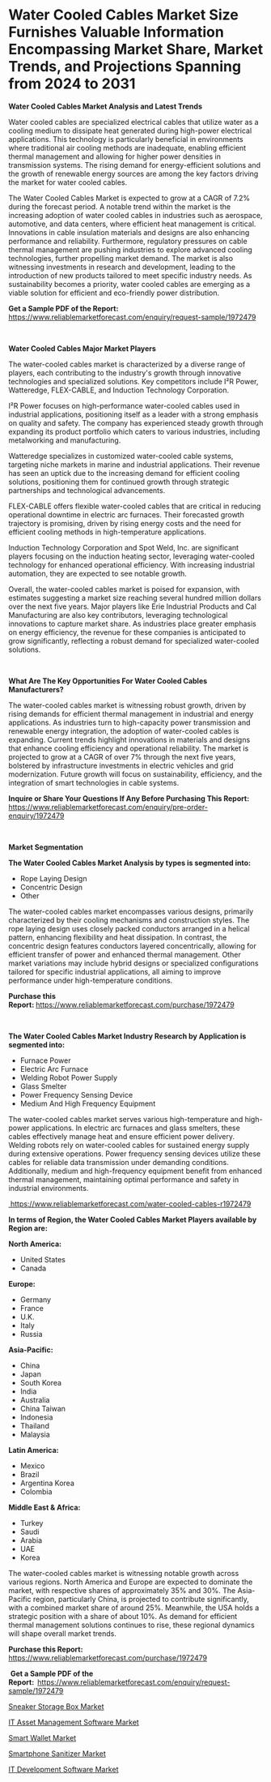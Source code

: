 <p><h1>Water Cooled Cables Market Size Furnishes Valuable Information Encompassing Market Share, Market Trends, and Projections Spanning from 2024 to 2031</h1></p><p><strong>Water Cooled Cables Market Analysis and Latest Trends</strong></p>
<p><p>Water cooled cables are specialized electrical cables that utilize water as a cooling medium to dissipate heat generated during high-power electrical applications. This technology is particularly beneficial in environments where traditional air cooling methods are inadequate, enabling efficient thermal management and allowing for higher power densities in transmission systems. The rising demand for energy-efficient solutions and the growth of renewable energy sources are among the key factors driving the market for water cooled cables.</p><p>The Water Cooled Cables Market is expected to grow at a CAGR of 7.2% during the forecast period. A notable trend within the market is the increasing adoption of water cooled cables in industries such as aerospace, automotive, and data centers, where efficient heat management is critical. Innovations in cable insulation materials and designs are also enhancing performance and reliability. Furthermore, regulatory pressures on cable thermal management are pushing industries to explore advanced cooling technologies, further propelling market demand. The market is also witnessing investments in research and development, leading to the introduction of new products tailored to meet specific industry needs. As sustainability becomes a priority, water cooled cables are emerging as a viable solution for efficient and eco-friendly power distribution.</p></p>
<p><strong>Get a Sample PDF of the Report:&nbsp;</strong> <a href="https://www.reliablemarketforecast.com/enquiry/request-sample/1972479?utm_campaign=1169&utm_medium=2&utm_source=Github&utm_content=ia&utm_term=14112024&utm_id=water-cooled-cables">https://www.reliablemarketforecast.com/enquiry/request-sample/1972479</a></p>
<p>&nbsp;</p>
<p><strong>Water Cooled Cables Major Market Players</strong></p>
<p><p>The water-cooled cables market is characterized by a diverse range of players, each contributing to the industry's growth through innovative technologies and specialized solutions. Key competitors include I²R Power, Watteredge, FLEX-CABLE, and Induction Technology Corporation.</p><p>I²R Power focuses on high-performance water-cooled cables used in industrial applications, positioning itself as a leader with a strong emphasis on quality and safety. The company has experienced steady growth through expanding its product portfolio which caters to various industries, including metalworking and manufacturing.</p><p>Watteredge specializes in customized water-cooled cable systems, targeting niche markets in marine and industrial applications. Their revenue has seen an uptick due to the increasing demand for efficient cooling solutions, positioning them for continued growth through strategic partnerships and technological advancements.</p><p>FLEX-CABLE offers flexible water-cooled cables that are critical in reducing operational downtime in electric arc furnaces. Their forecasted growth trajectory is promising, driven by rising energy costs and the need for efficient cooling methods in high-temperature applications.</p><p>Induction Technology Corporation and Spot Weld, Inc. are significant players focusing on the induction heating sector, leveraging water-cooled technology for enhanced operational efficiency. With increasing industrial automation, they are expected to see notable growth.</p><p>Overall, the water-cooled cables market is poised for expansion, with estimates suggesting a market size reaching several hundred million dollars over the next five years. Major players like Erie Industrial Products and Cal Manufacturing are also key contributors, leveraging technological innovations to capture market share. As industries place greater emphasis on energy efficiency, the revenue for these companies is anticipated to grow significantly, reflecting a robust demand for specialized water-cooled solutions.</p></p>
<p>&nbsp;</p>
<p><strong>What Are The Key Opportunities For Water Cooled Cables Manufacturers?</strong></p>
<p><p>The water-cooled cables market is witnessing robust growth, driven by rising demands for efficient thermal management in industrial and energy applications. As industries turn to high-capacity power transmission and renewable energy integration, the adoption of water-cooled cables is expanding. Current trends highlight innovations in materials and designs that enhance cooling efficiency and operational reliability. The market is projected to grow at a CAGR of over 7% through the next five years, bolstered by infrastructure investments in electric vehicles and grid modernization. Future growth will focus on sustainability, efficiency, and the integration of smart technologies in cable systems.</p></p>
<p><strong>Inquire or Share Your Questions If Any Before Purchasing This Report:</strong> <a href="https://www.reliablemarketforecast.com/enquiry/pre-order-enquiry/1972479?utm_campaign=1169&utm_medium=2&utm_source=Github&utm_content=ia&utm_term=14112024&utm_id=water-cooled-cables">https://www.reliablemarketforecast.com/enquiry/pre-order-enquiry/1972479</a></p>
<p>&nbsp;</p>
<p><strong>Market Segmentation</strong></p>
<p><strong>The Water Cooled Cables Market Analysis by types is segmented into:</strong></p>
<p><ul><li>Rope Laying Design</li><li>Concentric Design</li><li>Other</li></ul></p>
<p><p>The water-cooled cables market encompasses various designs, primarily characterized by their cooling mechanisms and construction styles. The rope laying design uses closely packed conductors arranged in a helical pattern, enhancing flexibility and heat dissipation. In contrast, the concentric design features conductors layered concentrically, allowing for efficient transfer of power and enhanced thermal management. Other market variations may include hybrid designs or specialized configurations tailored for specific industrial applications, all aiming to improve performance under high-temperature conditions.</p></p>
<p><strong>Purchase this Report:&nbsp;</strong><a href="https://www.reliablemarketforecast.com/purchase/1972479?utm_campaign=1169&utm_medium=2&utm_source=Github&utm_content=ia&utm_term=14112024&utm_id=water-cooled-cables">https://www.reliablemarketforecast.com/purchase/1972479</a></p>
<p>&nbsp;</p>
<p><strong>The Water Cooled Cables Market Industry Research by Application is segmented into:</strong></p>
<p><ul><li>Furnace Power</li><li>Electric Arc Furnace</li><li>Welding Robot Power Supply</li><li>Glass Smelter</li><li>Power Frequency Sensing Device</li><li>Medium And High Frequency Equipment</li></ul></p>
<p><p>The water-cooled cables market serves various high-temperature and high-power applications. In electric arc furnaces and glass smelters, these cables effectively manage heat and ensure efficient power delivery. Welding robots rely on water-cooled cables for sustained energy supply during extensive operations. Power frequency sensing devices utilize these cables for reliable data transmission under demanding conditions. Additionally, medium and high-frequency equipment benefit from enhanced thermal management, maintaining optimal performance and safety in industrial environments.</p></p>
<p><a href="https://www.reliablemarketforecast.com/water-cooled-cables-r1972479?utm_campaign=1169&utm_medium=2&utm_source=Github&utm_content=ia&utm_term=14112024&utm_id=water-cooled-cables">&nbsp;https://www.reliablemarketforecast.com/water-cooled-cables-r1972479</a></p>
<p><strong>In terms of Region, the Water Cooled Cables Market Players available by Region are:</strong></p>
<p>
    <p> <strong> North America: </strong>
        <ul>
            <li>United States</li>
            <li>Canada</li>
        </ul>
        </p> 
    <p> <strong> Europe: </strong>
        <ul>
            <li>Germany</li>
            <li>France</li>
            <li>U.K.</li>
            <li>Italy</li>
            <li>Russia</li>
        </ul>
        </p> 
    <p> <strong> Asia-Pacific: </strong>
        <ul>
            <li>China</li>
            <li>Japan</li>
            <li>South Korea</li>
            <li>India</li>
            <li>Australia</li>
            <li>China Taiwan</li>
            <li>Indonesia</li>
            <li>Thailand</li>
            <li>Malaysia</li>
        </ul>
        </p> 
    <p> <strong> Latin America: </strong>
        <ul>
            <li>Mexico</li>
            <li>Brazil</li>
            <li>Argentina Korea</li>
            <li>Colombia</li>
        </ul>
        </p> 
    <p> <strong> Middle East & Africa: </strong>
        <ul>
            <li>Turkey</li>
            <li>Saudi</li>
            <li>Arabia</li>
            <li>UAE</li>
            <li>Korea</li>
        </ul>
    </p>
    </p>
<p><p>The water-cooled cables market is witnessing notable growth across various regions. North America and Europe are expected to dominate the market, with respective shares of approximately 35% and 30%. The Asia-Pacific region, particularly China, is projected to contribute significantly, with a combined market share of around 25%. Meanwhile, the USA holds a strategic position with a share of about 10%. As demand for efficient thermal management solutions continues to rise, these regional dynamics will shape overall market trends.</p></p>
<p><strong>Purchase this Report: </strong><a href="https://www.reliablemarketforecast.com/purchase/1972479?utm_campaign=1169&utm_medium=2&utm_source=Github&utm_content=ia&utm_term=14112024&utm_id=water-cooled-cables">https://www.reliablemarketforecast.com/purchase/1972479</a></p>
<p>&nbsp;<strong>Get a Sample PDF of the Report:&nbsp;&nbsp;</strong><a href="https://www.reliablemarketforecast.com/enquiry/request-sample/1972479?utm_campaign=1169&utm_medium=2&utm_source=Github&utm_content=ia&utm_term=14112024&utm_id=water-cooled-cables">https://www.reliablemarketforecast.com/enquiry/request-sample/1972479</a></p>
<p><strong></strong></p>
<p><p><a href="https://www.linkedin.com/pulse/sneaker-storage-box-market-investigation-industry-evolution-orp7c?utm_campaign=1169&utm_medium=2&utm_source=Github&utm_content=ia&utm_term=14112024&utm_id=water-cooled-cables">Sneaker Storage Box Market</a></p><p><a href="https://issuu.com/reportprime-2/docs/it-asset-management-software-market_a1fc072d01fd11?utm_campaign=1169&utm_medium=2&utm_source=Github&utm_content=ia&utm_term=14112024&utm_id=water-cooled-cables">IT Asset Management Software Market</a></p><p><a href="https://www.linkedin.com/pulse/smart-wallet-market-forecast-global-trends-analysis-0l1gc?utm_campaign=1169&utm_medium=2&utm_source=Github&utm_content=ia&utm_term=14112024&utm_id=water-cooled-cables">Smart Wallet Market</a></p><p><a href="https://www.linkedin.com/pulse/smartphone-sanitizer-market-global-analysis-trends-lewyc?utm_campaign=1169&utm_medium=2&utm_source=Github&utm_content=ia&utm_term=14112024&utm_id=water-cooled-cables">Smartphone Sanitizer Market</a></p><p><a href="https://issuu.com/reportprime-2/docs/it-development-software-market-size_610a94962d0fd2?utm_campaign=1169&utm_medium=2&utm_source=Github&utm_content=ia&utm_term=14112024&utm_id=water-cooled-cables">IT Development Software Market</a></p></p>